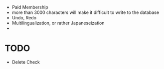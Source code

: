 - Paid Membership
- more than 3000 characters will make it difficult to write to the database
- Undo, Redo
- Multilingualization, or rather Japaneseization
- 
# TODO
- Delete Check
 